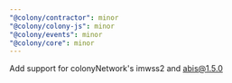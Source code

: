 ```yaml
---
"@colony/contractor": minor
"@colony/colony-js": minor
"@colony/events": minor
"@colony/core": minor
---
```


Add support for colonyNetwork's imwss2 and abis@1.5.0

